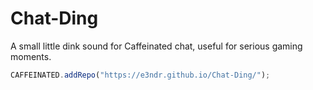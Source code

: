 # Chat-Ding
A small little dink sound for Caffeinated chat, useful for serious gaming moments.

```javascript
CAFFEINATED.addRepo("https://e3ndr.github.io/Chat-Ding/");
```

